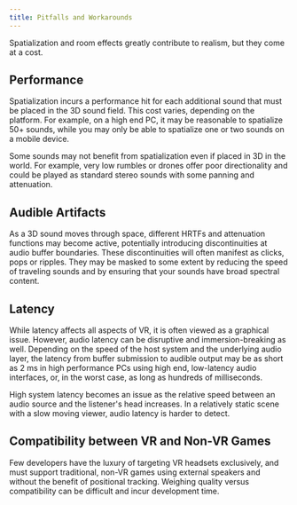 ```yaml
---
title: Pitfalls and Workarounds
---
```

Spatialization and room effects greatly contribute to realism, but they come at a cost.

## Performance

Spatialization incurs a performance hit for each additional sound that must be placed in the 3D sound field. This cost varies, depending on the platform. For example, on a high end PC, it may be reasonable to spatialize 50+ sounds, while you may only be able to spatialize one or two sounds on a mobile device.

Some sounds may not benefit from spatialization even if placed in 3D in the world. For example, very low rumbles or drones offer poor directionality and could be played as standard stereo sounds with some panning and attenuation.

## Audible Artifacts

As a 3D sound moves through space, different HRTFs and attenuation functions may become active, potentially introducing discontinuities at audio buffer boundaries. These discontinuities will often manifest as clicks, pops or ripples. They may be masked to some extent by reducing the speed of traveling sounds and by ensuring that your sounds have broad spectral content.

## Latency

While latency affects all aspects of VR, it is often viewed as a graphical issue. However, audio latency can be disruptive and immersion-breaking as well. Depending on the speed of the host system and the underlying audio layer, the latency from buffer submission to audible output may be as short as 2 ms in high performance PCs using high end, low-latency audio interfaces, or, in the worst case, as long as hundreds of milliseconds.

High system latency becomes an issue as the relative speed between an audio source and the listener's head increases. In a relatively static scene with a slow moving viewer, audio latency is harder to detect. 

## Compatibility between VR and Non-VR Games

Few developers have the luxury of targeting VR headsets exclusively, and must support traditional, non-VR games using external speakers and without the benefit of positional tracking. Weighing quality versus compatibility can be difficult and incur development time.

